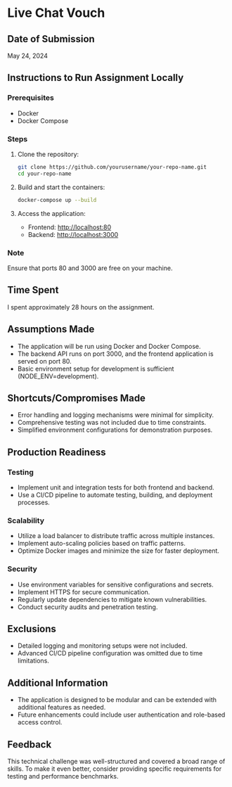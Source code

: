 # Live Chat Vouch

## Date of Submission
May 24, 2024

## Instructions to Run Assignment Locally

### Prerequisites
- Docker
- Docker Compose

### Steps

1. Clone the repository:
    ```sh
    git clone https://github.com/yourusername/your-repo-name.git
    cd your-repo-name
    ```

2. Build and start the containers:
    ```sh
    docker-compose up --build
    ```

3. Access the application:
    - Frontend: [http://localhost:80](http://localhost:80)
    - Backend: [http://localhost:3000](http://localhost:3000)

### Note
Ensure that ports 80 and 3000 are free on your machine.

## Time Spent
I spent approximately 28 hours on the assignment.

## Assumptions Made
- The application will be run using Docker and Docker Compose.
- The backend API runs on port 3000, and the frontend application is served on port 80.
- Basic environment setup for development is sufficient (NODE_ENV=development).

## Shortcuts/Compromises Made
- Error handling and logging mechanisms were minimal for simplicity.
- Comprehensive testing was not included due to time constraints.
- Simplified environment configurations for demonstration purposes.

## Production Readiness
### Testing
- Implement unit and integration tests for both frontend and backend.
- Use a CI/CD pipeline to automate testing, building, and deployment processes.

### Scalability
- Utilize a load balancer to distribute traffic across multiple instances.
- Implement auto-scaling policies based on traffic patterns.
- Optimize Docker images and minimize the size for faster deployment.

### Security
- Use environment variables for sensitive configurations and secrets.
- Implement HTTPS for secure communication.
- Regularly update dependencies to mitigate known vulnerabilities.
- Conduct security audits and penetration testing.

## Exclusions
- Detailed logging and monitoring setups were not included.
- Advanced CI/CD pipeline configuration was omitted due to time limitations.

## Additional Information
- The application is designed to be modular and can be extended with additional features as needed.
- Future enhancements could include user authentication and role-based access control.

## Feedback
This technical challenge was well-structured and covered a broad range of skills. To make it even better, consider providing specific requirements for testing and performance benchmarks.

